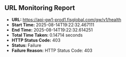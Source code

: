 ## URL Monitoring Report

- **URL:** https://api-gw1-prod1.fisglobal.com/gw/v1/health
- **Start Time:** 2025-08-14T19:22:32.467111
- **End Time:** 2025-08-14T19:22:32.614251
- **Total Time Taken:** 0.14714 seconds
- **HTTP Status Code:** 403
- **Status:** Failure
- **Failure Reason:** HTTP Status Code: 403
